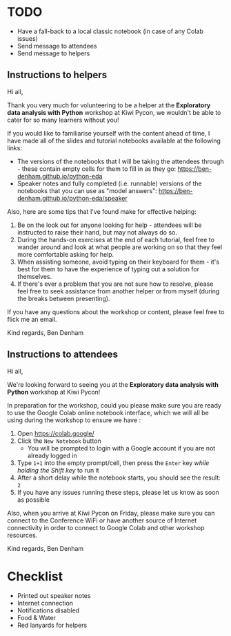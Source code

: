 # TODO

* Have a fall-back to a local classic notebook (in case of any Colab
  issues)
* Send message to attendees
* Send message to helpers


## Instructions to helpers

Hi all,

Thank you very much for volunteering to be a helper at the
**Exploratory data analysis with Python** workshop at Kiwi Pycon, we
wouldn't be able to cater for so many learners without you!

If you would like to familiarise yourself with the content ahead of
time, I have made all of the slides and tutorial notebooks available
at the following links:

* The versions of the notebooks that I will be taking the attendees
  through - these contain empty cells for them to fill in as they go:
  https://ben-denham.github.io/python-eda
* Speaker notes and fully completed (i.e. runnable) versions of the
  notebooks that you can use as "model answers":
  https://ben-denham.github.io/python-eda/speaker

Also, here are some tips that I've found make for effective helping:

1. Be on the look out for anyone looking for help - attendees will be
   instructed to raise their hand, but may not always do so.
2. During the hands-on exercises at the end of each tutorial, feel
   free to wander around and look at what people are working on so
   that they feel more comfortable asking for help.
3. When assisting someone, avoid typing on their keyboard for them -
   it's best for them to have the experience of typing out a solution
   for themselves.
4. If there's ever a problem that you are not sure how to resolve,
   please feel free to seek assistance from another helper or from
   myself (during the breaks between presenting).

If you have any questions about the workshop or content, please feel
free to flick me an email.

Kind regards,
Ben Denham


## Instructions to attendees

Hi all,

We're looking forward to seeing you at the **Exploratory data analysis
with Python** workshop at Kiwi Pycon!

In preparation for the workshop, could you please make sure you are
ready to use the Google Colab online notebook interface, which we will
all be using during the workshop to ensure we have :

1. Open https://colab.google/
2. Click the `New Notebook` button
   * You will be prompted to login with a Google account if you are
     not already logged in
3. Type `1+1` into the empty prompt/cell, then press the `Enter` key
   *while holding the Shift key* to run it
4. After a short delay while the notebook starts, you should see the
   result: `2`
5. If you have any issues running these steps, please let us know as
   soon as possible

Also, when you arrive at Kiwi Pycon on Friday, please make sure you
can connect to the Conference WiFi or have another source of Internet
connectivity in order to connect to Google Colab and other workshop
resources.

Kind regards,
Ben Denham


# Checklist

* Printed out speaker notes
* Internet connection
* Notifications disabled
* Food & Water
* Red lanyards for helpers
